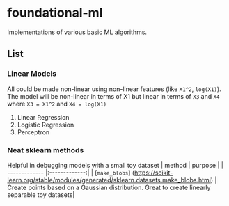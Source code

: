 # foundational-ml
Implementations of various basic ML algorithms.

## List
### Linear Models
All could be made non-linear using non-linear features (like `X1^2`, `log(X1)`). The model will be non-linear in terms of 
X1 but linear in terms of `X3` and `X4` where `X3 = X1^2` and `X4 = log(X1)`
1. Linear Regression
2. Logistic Regression
3. Perceptron


### Neat sklearn methods
Helpful in debugging models with a small toy dataset
| method        | purpose       | 
| ------------- |:-------------:|
| [`make_blobs`] (https://scikit-learn.org/stable/modules/generated/sklearn.datasets.make_blobs.html)   | Create points based on a Gaussian distribution. Great to create linearly separable toy datasets|